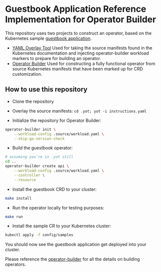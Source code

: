 # Guestbook Application Reference Implementation for Operator Builder

This repository uses two projects to construct an operator, based on the Kubernetes sample [guestbook application](https://kubernetes.io/docs/tutorials/stateless-application/guestbook/).
  * [YAML Overlay Tool](https://github.com/vmware-tanzu-labs/yaml-overlay-tool)
    Used for taking the source manifests found in the Kubernetes documentation and injecting operator-builder workload markers to prepare for building an operator.
  * [Operator Builder](https://github.com/vmware-tanzu-labs/operator-builder)
    Used for constructing a fully functional operator from source Kubernetes manifests that have been marked up for CRD customization.


## How to use this repository

* Clone the repository

* Overlay the source manifests: `cd .yot; yot -i instructions.yaml`  

* Initialize the repository for Operator Builder:

```bash
operator-builder init \
    --workload-config .source/workload.yaml \
    --skip-go-version-check
```

* Build the guestbook operator:

```bash
# assuming you're in .yot still
cd ..
operator-builder create api \
    --workload-config .source/workload.yaml \
    --controller \
    --resource
```

* Install the guestbook CRD to your cluster:

```bash
make install
```

* Run the operator locally for testing purposes:

```bash
make run
```

* Install the sample CR to your Kubernetes cluster:

```bash
kubectl apply -f config/samples
```

You should now see the guestbook application get deployed into your cluster.

Please reference the [operator-builder](https://github.com/vmware-tanzu-labs/operator-builder) for all the details on building operators.
